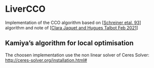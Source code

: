 # LiverCCO



Implementation of the CCO algorithm based on [[Schreiner etal. 93](https://github.com/kerautret/LiverCCO/blob/main/Refs/schreiner90.pdf)] algorithm and note of [[Clara Jaquet and Hugues Talbot  Feb 2021](https://github.com/kerautret/LiverCCO/blob/main/Refs/ccoJacquetHugues.pdf)]




## Kamiya’s algorithm for  local optimisation

The choosen implementation use the non linear solver of Ceres Solver: http://ceres-solver.org/installation.html#





   
   
